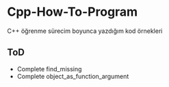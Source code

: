 # Cpp-How-To-Program

C++ öğrenme sürecim boyunca yazdığım kod örnekleri

## ToD
* Complete find_missing
* Complete object_as_function_argument
